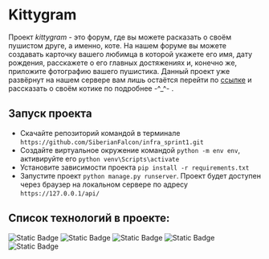 # Kittygram
Проект *kittygram* - это форум, где вы можете расказать о своём пушистом друге, а именно, коте. На нашем форуме вы можете создавать карточку вашего любимца в которой укажете его имя, дату рождения, расскажете о его главных достяжениях и, конечно же, приложите фотографию вашего пушистика. Данный проект уже развёрнут на нашем сервере вам лишь остаётся перейти по [ссылке](https://studyprojectinfra.ddns.net/) и рассказать о своём котике по подробнее -^_^- . 

## Запуск проекта
* Скачайте репозиторий командой в терминале ```https://github.com/SiberianFalcon/infra_sprint1.git```
* Создайте виртуальное окружение командой ```python -m env env```, активируйте его ```python venv\Scripts\activate```
* Установите зависимости проекта ```pip install -r requirements.txt```
* Запустите проект ```python manage.py runserver```. Проект будет доступен через браузер на локальном сервере по адресу ```https://127.0.0.1/api/```

## Список технологий в проекте:
![Static Badge](https://img.shields.io/badge/Python-gray) ![Static Badge](https://img.shields.io/badge/Django_Rest_Framework-red?style=flat) ![Static Badge](https://img.shields.io/badge/JWT--Token-green) ![Static Badge](https://img.shields.io/badge/JavaScript-yellow) ![Static Badge](https://img.shields.io/badge/CSS-purple)
